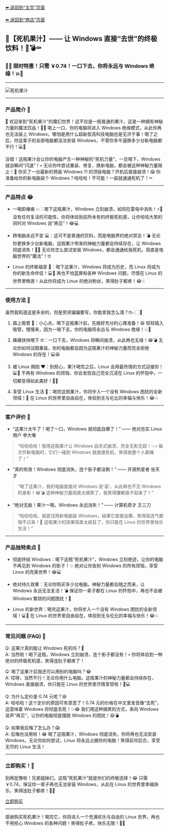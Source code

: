[⬅️ 返回到“主页”页面](./)

[⬅️ 返回到“商店”页面](./shop)

## 🥤【死机果汁】—— 让 Windows 直接“去世”的终极饮料！🍹💣⚰️

### 🤡💥 限时特惠！只需 ￥0.74！一口下去，你将永远与 Windows 绝缘！💥🤡

---

![死机果汁](https://mirror.ghproxy.com/https://raw.githubusercontent.com/felixng1988/felixng1988.github.io/images/%E5%95%86%E5%BA%97%EF%BC%9A%E6%AD%BB%E6%9C%BA%E6%9E%9C%E6%B1%81.jpg)

---

### 产品简介 🤣

🎉 欢迎来到“死机果汁”的魔幻世界！这不仅是一瓶普通的果汁，这是一种拥有神秘力量的魔法饮品！🍹💥 喝上一口，你的电脑将进入 Windows 绝缘模式，从此你再也无法装上 Windows，哪怕是用什么超新型高科技电脑也是无济于事！喝了之后，你这辈子的全部电脑都没法安装 Windows，不管你多牛逼换多少台新电脑都不行！💻🚫

没错！这瓶果汁会让你的电脑产生一种神秘的“死机力量”，一旦喝下，Windows 就会瞬间“闪退”！💀 无论你咋尝试重装、修复、换新电脑，都会被这种神秘力量阻止！🤣 你买了一台最新的预装 Windows 11 的顶级电脑？开机后直接崩溃！😱 你准备给你的新电脑装个 Windows？哈哈哈！不可能！一装就通通死机了！⚰️

---

### 产品特点 😂

- 一喝即瘫痪 💥：喝下这瓶果汁，Windows 立刻崩溃，如同在雷电中消失！⚡🍹 没有任何复活的可能性，你将体验到前所未有的终极死机感，让你哈哈大笑的同时对 Windows 说“再见”！😂💻

- 跨电脑永远不变 💻：这可不是普通的饮料，而是电脑界的绝对禁忌！💣 无论你更换多少台新电脑，这瓶果汁带来的神秘力量都会持续存在，让 Windows 彻底消失！🍹🤣 无论你怎么尝试安装 Windows，都会通通给我死机，简直是电脑世界的“魔法”！🤓

- Linux 的终极福音 👑：喝下这果汁，Windows 将成为历史，而 Linux 将成为你的新生命伴侣！💻🎉 再也不怕蓝屏和各种 Windows 问题，尽情在 Linux 的世界里畅游！从此你将成为 Linux 的绝对粉丝，笑得肚子都疼！😂💥

---

### 使用方法 🤡

虽然我知道这是多余的，但是劳资偏偏要写，你能拿我怎么滴？🤓👉🏻🤡

1. 插上吸管 🧃：小心点，喝下这瓶果汁前，先做好充分的心理准备！😆 轻轻插入吸管，慢慢来，因为一喝下去，你的电脑将永远与 Windows 绝缘！💥🍹

2. 痛痛快快喝下 🤓：一口下去，Windows 将瞬间崩溃，从此再也无缘！😂💣 无论你如何试图重装，你的电脑都会因为这瓶果汁的神秘力量而完全拒绝 Windows 的存在！💻😆

3. 被 Linux 拥抱 ❤️：别担心，果汁喝完之后，Linux 会用最热情的方式迎接你！💻🤗 不再有 Windows 的烦恼，你会发现自己完全沉浸在 Linux 的怀抱中，一切都变得如此美好！🤣🌟

4. 享受 Linux 生活 🌟：喝完这瓶果汁，你将步入一个没有 Windows 困扰的全新领域！🚀 在 Linux 的世界里自由自在，体验到无与伦比的幸福与快乐！😂💥

---

### 客户评价 🤣

- “这果汁太牛了！喝了一口，Windows 就彻底自爆了！” —— 绝对忠实 Linux 用户 李大嘴  
> “哈哈哈哈！我用这瓶果汁让 Windows 自杀式崩溃，完全无影无踪！💥💀 每次开新电脑时，它们一碰到 Windows 就直接死机，笑得我整个人都瘫了！”

- “真的有效！Windows 彻底消失，连个影子都没剩！” —— 开源热爱者 张天才  
> “喝了这果汁，我的电脑直接对 Windows 说‘滚’，从此再也不见 Windows 的身影！😂💣 这种神秘力量简直太搞笑了，我笑得腰都直不起来了！”

- “绝对无敌！果汁一喝，Windows 永远消失！” —— 计算机奇才 王三刀  
> “哈哈哈哈，我尝试用新电脑装 Windows，结果它直接自爆，笑得我连气都喘不过来！🤣 这瓶果汁的效果简直太疯狂了，你只能在 Linux 的世界里快乐生活！”

---

### 产品独特卖点 🎯

- 彻底终结 Windows：喝下这瓶“死机果汁”，Windows 立刻绝迹，让你的电脑不再见到 Windows 的影子！💥 绝对让你告别 Windows 的所有烦恼，享受 Linux 的完美世界！😂💻

- 绝对持久效果：无论你购买多少台电脑，神秘力量都会随之而来，让 Windows 永远无法复活！💣 保证你一辈子都在 Linux 的怀抱中，再也不会被 Windows 繁琐的问题困扰！🤣

- Linux 的新世界：喝完这果汁，你将步入一个没有 Windows 困扰的全新领域！💻🎉 在 Linux 的世界里自由自在，体验到无与伦比的幸福与快乐！😂💥

---

### 常见问题 (FAQ) 🤔

Q: 这果汁真的能让 Windows 死机吗？🤣  
A: 当然啦！喝下这瓶，Windows 立刻崩溃，连个影子都没有！💀 你将体验到一种绝对的终极死机感，笑得连肚子都疼了！

Q: 喝了这果汁后我还可以用别的电脑吗？😂  
A: 哎呀，当然不行！无论你用什么电脑，这瓶果汁的神秘力量都会持续存在，Windows 直接崩溃，你只能在 Linux 的世界里尽情享受啦！🤣💻

Q: 为什么定价是 0.74 元呢？😆  
A: 哈哈哈！这个定价的原因可有意思了！0.74 元的价格在中文里发音像“去死”，这意味着 Windows 将彻底去死！💥😂 我们用这种搞笑的方式，来向 Windows 说声“再见”，让你的电脑彻底摆脱 Windows 的困扰！😆💣

Q: 如果我后悔了怎么办？😱  
A: 后悔也没用啦！😂 喝了这瓶果汁，Windows 彻底消失，你将再也无法安装 Windows，无论你如何尝试，Linux 将永远占据你的电脑！笑得前仰后合，享受无尽的 Linux 生活！

---

### 立即购买！🛒

别再犹豫啦！兄弟姐妹们，这瓶“死机果汁”就是你们的终极选择！😂 只需 ￥0.74，保证你一辈子再也无法安装 Windows，从此在 Linux 的世界里幸福快乐，笑得连肚子都疼！🤣💥

[立即购买](./purchase)

---

感谢购买死机果汁！喝完它，你将进入一个充满欢乐与自由的 Linux 世界，再也不用担心 Windows 的各种问题！笑得肚子疼，快乐无限！🤣🎉